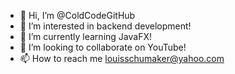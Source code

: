 - 👋 Hi, I’m @ColdCodeGitHub
- 👀 I’m interested in backend development!
- 🌱 I’m currently learning JavaFX!
- 💞️ I’m looking to collaborate on YouTube!
- 📫 How to reach me louisschumaker@yahoo.com


